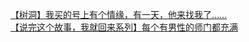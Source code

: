 [【树洞】我买的号上有个情缘，有一天，他来找我了……](http://tieba.baidu.com/p/3335818986?see_lz=1&pn=)   
[【说完这个故事，我就回来系列】每个有男性的师门都充满](http://tieba.baidu.com/p/3334756416?see_lz=1&pn=)   
